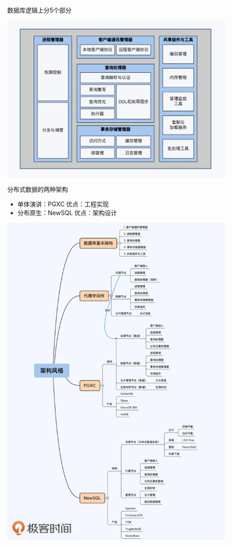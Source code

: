 数据库逻辑上分5个部分

![avatar](数据库5个组成部分.jpg)





分布式数据的两种架构
- 单体演讲：PGXC 优点：工程实现
- 分布原生：NewSQL 优点：架构设计

![avatar](架构风格.jpg)

